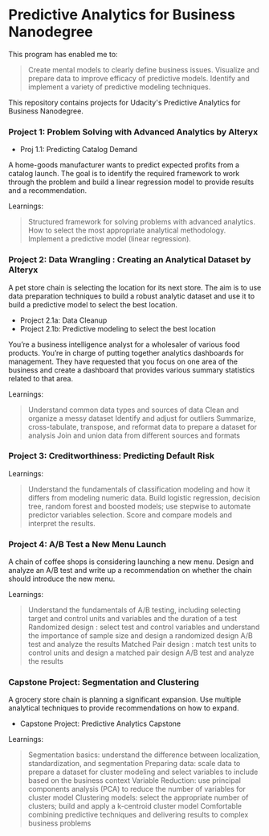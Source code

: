 # Predictive Analytics for Business Nanodegree
This program has enabled me to:

> Create mental models to clearly define business issues.
> Visualize and prepare data to improve efficacy of predictive models.
> Identify and implement a variety of predictive modeling techniques.

This repository contains projects for Udacity's Predictive Analytics for Business Nanodegree.

### Project 1: Problem Solving with Advanced Analytics by Alteryx

- Proj 1.1: Predicting Catalog Demand

A home-goods manufacturer wants to predict expected profits from a catalog launch. The goal is to identify the required framework to work through the problem and build a linear regression model to provide results and a recommendation.

Learnings:

> Structured framework for solving problems with advanced analytics.
> How to select the most appropriate analytical methodology.
> Implement a predictive model (linear regression).

### Project 2: Data Wrangling : Creating an Analytical Dataset by Alteryx

A pet store chain is selecting the location for its next store. The aim is to use data preparation techniques to build a robust analytic dataset and use it to build a predictive model to select the best location.

- Project 2.1a: Data Cleanup
- Project 2.1b: Predictive modeling to select the best location

You’re a business intelligence analyst for a wholesaler of various food products. You’re in charge of putting together analytics dashboards for management. They have requested that you focus on one area of the business and create a dashboard that provides various summary statistics related to that area.

Learnings:

> Understand common data types and sources of data
> Clean and organize a messy dataset
> Identify and adjust for outliers
> Summarize, cross-tabulate, transpose, and reformat data to prepare a dataset for analysis
> Join and union data from different sources and formats

### Project 3: Creditworthiness: Predicting Default Risk
Learnings:

> Understand the fundamentals of classification modeling and how it differs from modeling numeric data.
> Build logistic regression, decision tree, random forest and boosted models; use stepwise to automate predictor variables selection.
> Score and compare models and interpret the results.


### Project 4: A/B Test a New Menu Launch

A chain of coffee shops is considering launching a new menu. Design and analyze an A/B test and write up a recommendation on whether the chain should introduce the new menu.

Learnings:

> Understand the fundamentals of A/B testing, including selecting target and control units and variables and the duration of a test
> Randomized design : select test and control variables and understand the importance of sample size and design a randomized design A/B test and analyze the results
> Matched Pair design : match test units to control units and design a matched pair design A/B test and analyze the results


### Capstone Project: Segmentation and Clustering

A grocery store chain is planning a significant expansion. Use multiple analytical techniques to provide recommendations on how to expand.

- Capstone Project: Predictive Analytics Capstone

Learnings:

> Segmentation basics: understand the difference between localization, standardization, and segmentation
> Preparing data: scale data to prepare a dataset for cluster modeling and select variables to include based on the business context
> Variable Reduction: use principal components analysis (PCA) to reduce the number of variables for cluster model
> Clustering models: select the appropriate number of clusters; build and apply a k-centroid cluster model
> Comfortable combining predictive techniques and delivering results to complex business problems
